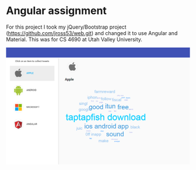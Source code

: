 # Angular assignment

For this project I took my jQuery/Bootstrap project (https://github.com/jross53/web.git) and changed it to use Angular and Material. This was for CS 4690 at Utah Valley University.

![Screenshot](https://github.com/jross53/jqueryBootstrap/blob/angular/screenshot.PNG)